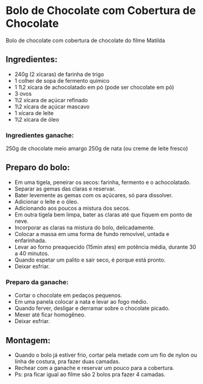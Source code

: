 # Bolo de Chocolate com Cobertura de Chocolate
Bolo de chocolate com cobertura de chocolate do filme Matilda

## Ingredientes:
- 240g (2 xícaras) de farinha de trigo
- 1 colher de sopa de fermento químico
- 1 1\2 xícara de achocolatado em pó (pode ser chocolate em pó)
- 3 ovos
- 1\2 xícara de açúcar refinado
- 1\2 xícara de açúcar mascavo
- 1 xícara de leite
- 1\2 xícara de óleo

### Ingredientes ganache:
250g de chocolate meio amargo 
250g de nata (ou creme de leite fresco)

## Preparo do bolo:
- Em uma tigela, peneirar os secos: farinha, fermento e o achocolatado. 
- Separar as gemas das claras e reservar. 
- Bater levemente as gemas com os açúcares, só para dissolver.
- Adicionar o leite e o óleo.
- Adicionando aos poucos a mistura dos secos.
- Em outra tigela bem limpa, bater as claras até que fiquem em ponto de neve. 
- Incorporar as claras na mistura do bolo, delicadamente.
- Colocar a massa em uma forma de fundo removível, untada e enfarinhada.
- Levar ao forno preaquecido (15min ates) em potência média, durante 30 a 40 minutos. 
- Quando espetar um palito e sair seco, é porque está pronto. 
- Deixar esfriar.

### Preparo da ganache:
- Cortar o chocolate em pedaços pequenos. 
- Em uma panela colocar a nata e levar ao fogo médio. 
- Quando ferver, desligar e derramar sobre o chocolate picado. 
- Mexer até ficar homogêneo. 
- Deixar esfriar.

## Montagem:
- Quando o bolo já estiver frio, cortar pela metade com um fio de nylon ou linha de costura, pra fazer duas camadas.
- Rechear com a ganache e reservar um pouco para a cobertura.
- Ps: pra ficar igual ao filme são 2 bolos pra fazer 4 camadas.

